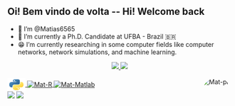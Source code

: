 ## Oi! Bem vindo de volta -- Hi! Welcome back

- 👋 I’m @Matias6565
- 🎒 I’m currently a Ph.D. Candidate at UFBA - Brazil 🇧🇷
- 😁 I’m currently researching in some computer fields like computer networks, network simulations, and machine learning.
<!---
Matias6565/Matias6565 is a ✨ special ✨ repository because its `README.md` (this file) appears on your GitHub profile.
You can click the Preview link to take a look at your changes.

![Matias GitHub stats](https://github-readme-stats.vercel.app/api?username=Matias6565&show_icons=true)

--->
 

<div align="center">
  <a href="https://github.com/Matias6565">
  <img height="180em" src="https://github-readme-stats.vercel.app/api?username=Matias6565&show_icons=true&theme=dracula&include_all_commits=true&count_private=true"/>
  <img height="180em" src="https://github-readme-stats.vercel.app/api/top-langs/?username=Matias6565&layout=compact&langs_count=7&theme=dracula"/>
</div>


<div style="display: inline_block"><br>
  <img align="center" alt="Mat-Python" height="30" width="40" src="https://raw.githubusercontent.com/devicons/devicon/master/icons/python/python-original.svg">
  <img align="center" alt="Mat-R" height="30" width="40" src="https://img2.gratispng.com/20180218/khe/kisspng-rstudio-macos-clip-art-r-5a89b3da0b6081.4779308415189739140466.jpg">
  <img align="center" alt="Mat-Matlab" height="30" width="40" src="https://encrypted-tbn0.gstatic.com/images?q=tbn:ANd9GcRYzOskQSGT64xH1v7cGmtR0y9pFTXLXaXaH5EUZ0kqTGiCCBnjlSioc0pMrHGKTO4GQhs&usqp=CAU">
  <img align="right" alt="Mat-pic" height="150" style="border-radius:50px;" src="https://loading.io/s/icon/y8lp54.svg">
</div>
  
  
  
 <div> 
  <a href = "mailto:matiasromario@ieee.org"><img src="https://img.shields.io/badge/-Gmail-%23333?style=for-the-badge&logo=gmail&logoColor=white" target="_blank"></a>
  <a href="https://www.linkedin.com/in/matias-r-p-dos-santos-89a6b443/" target="_blank"><img src="https://img.shields.io/badge/-LinkedIn-%230077B5?style=for-the-badge&logo=linkedin&logoColor=white" target="_blank"></a> 
 
</div>
 
